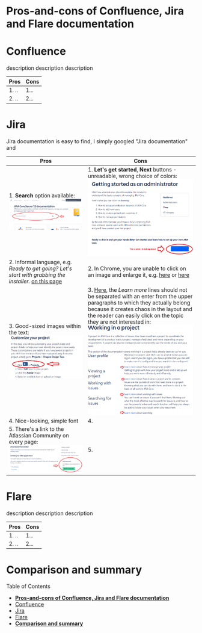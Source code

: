 # **Pros-and-cons of Confluence, Jira and Flare documentation**

# Confluence  
description description description

| Pros | Cons |  
| -----|----- |  
| 1. ..|1... | 
| 2. ..|2... |

# Jira
Jira documentation is easy to find, I simply googled "Jira documentation" and 

| Pros       | Cons |  
| -----|----- |  
| 1. **Search** option available: ![image](domowa2.png) |1. **Let's get started**, **Next** buttons - unreadable, wrong choice of colors: ![image](domowa1.png)  | 
| 2. Informal language, e.g. *Ready to get going? Let's start with grabbing the installer.* [on this page](https://confluence.atlassian.com/jiracoreserver073/setting-up-your-instance-861255641.html#Settingupyourinstance-Downloadtheinstaller) |2. In Chrome, you are unable to click on an image and enlarge it, e.g. [here](https://confluence.atlassian.com/jiracoreserver073/managing-permissions-861255652.html) or [here](https://confluence.atlassian.com/jiracoreserver/viewing-a-project-938846234.html) |
| 3. Good-sized images within the text: ![image](domowa3.png) | 3. [Here](https://confluence.atlassian.com/jiracoreserver073/working-in-a-project-861255674.html), the *Learn more* lines should not be separated with an enter from the upper paragraphs to which they actually belong because it creates chaos in the layout and the reader can easily click on the topic they are not interested in: ![image](domowa5.png)   |
| 4. Nice-looking, simple font | 4. |
| 5. There's a link to the Atlassian Community on every page: ![image](domowa4.png) | 5. 

# Flare
description description description

| Pros | Cons |  
| -----|----- |  
| 1. ..|1... | 
| 2. ..|2... |

# **Comparison and summary**

Table of Contents
- [**Pros-and-cons of Confluence, Jira and Flare documentation**](#pros-and-cons-of-confluence-jira-and-flare-documentation)
- [Confluence](#confluence)
- [Jira](#jira)
- [Flare](#flare)
- [**Comparison and summary**](#comparison-and-summary)











